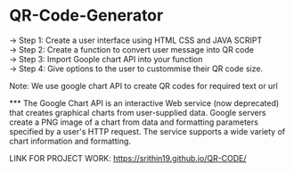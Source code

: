 # QR-Code-Generator

-> Step 1: Create a user interface using HTML CSS and JAVA SCRIPT                                                        
-> Step 2: Create a function to convert user message into QR code              
-> Step 3: Import Goople chart API into your function                                      
-> Step 4: Give options to the user to custommise their QR code size.

Note: We use google chart API to create QR codes for required text or url

*** The Google Chart API is an interactive Web service (now deprecated) that creates graphical charts 
from user-supplied data. Google servers create a PNG image of a chart from data and formatting parameters 
specified by a user's HTTP request. The service supports a wide variety of chart information and formatting.


LINK FOR PROJECT WORK: https://srithin19.github.io/QR-CODE/

